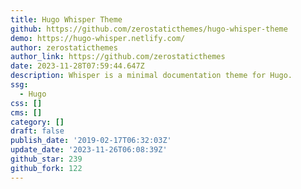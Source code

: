```yaml
---
title: Hugo Whisper Theme
github: https://github.com/zerostaticthemes/hugo-whisper-theme
demo: https://hugo-whisper.netlify.com/
author: zerostaticthemes
author_link: https://github.com/zerostaticthemes
date: 2023-11-28T07:59:44.647Z
description: Whisper is a minimal documentation theme for Hugo.
ssg:
  - Hugo
css: []
cms: []
category: []
draft: false
publish_date: '2019-02-17T06:32:03Z'
update_date: '2023-11-26T06:08:39Z'
github_star: 239
github_fork: 122
---
```

